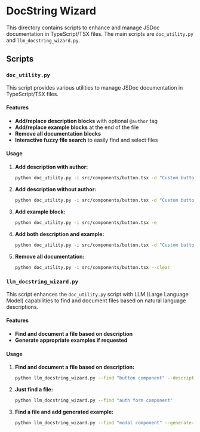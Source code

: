 
# DocString Wizard

This directory contains scripts to enhance and manage JSDoc documentation in TypeScript/TSX files. The main scripts are `doc_utility.py` and `llm_docstring_wizard.py`.

## Scripts

### `doc_utility.py`

This script provides various utilities to manage JSDoc documentation in TypeScript/TSX files.

#### Features

-   **Add/replace description blocks** with optional `@author` tag
-   **Add/replace example blocks** at the end of the file
-   **Remove all documentation blocks**
-   **Interactive fuzzy file search** to easily find and select files

#### Usage

1. **Add description with author:**

    ```sh
    python doc_utility.py -i src/components/button.tsx -d "Custom button component"
    ```

2. **Add description without author:**

    ```sh
    python doc_utility.py -i src/components/button.tsx -d "Custom button component" --no-author
    ```

3. **Add example block:**

    ```sh
    python doc_utility.py -i src/components/button.tsx -e
    ```

4. **Add both description and example:**

    ```sh
    python doc_utility.py -i src/components/button.tsx -d "Custom button" -e
    ```

5. **Remove all documentation:**
    ```sh
    python doc_utility.py -i src/components/button.tsx --clear
    ```

### `llm_docstring_wizard.py`

This script enhances the `doc_utility.py` script with LLM (Large Language Model) capabilities to find and document files based on natural language descriptions.

#### Features

-   **Find and document a file based on description**
-   **Generate appropriate examples if requested**

#### Usage

1. **Find and document a file based on description:**

    ```sh
    python llm_docstring_wizard.py --find "button component" --description "Custom button component" --generate-example
    ```

2. **Just find a file:**

    ```sh
    python llm_docstring_wizard.py --find "auth form component"
    ```

3. **Find a file and add generated example:**
    ```sh
    python llm_docstring_wizard.py --find "modal component" --generate-docs
    ```
